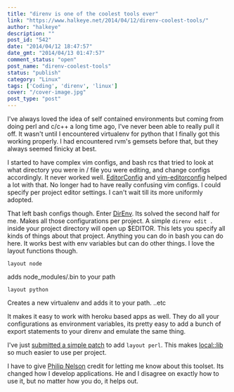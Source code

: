 ```yaml
---
title: "direnv is one of the coolest tools ever"
link: "https://www.halkeye.net/2014/04/12/direnv-coolest-tools/"
author: "halkeye"
description: ""
post_id: "542"
date: "2014/04/12 18:47:57"
date_gmt: "2014/04/13 01:47:57"
comment_status: "open"
post_name: "direnv-coolest-tools"
status: "publish"
category: "Linux"
tags: ['Coding', 'direnv', 'linux']
cover: "/cover-image.jpg"
post_type: "post"
---
```


I've always loved the idea of self contained environments but coming from doing perl and c/c++ a long time ago, I've never been able to really pull it off. It wasn't until I encountered virtualenv for python that I finally got this working properly. I had encountered rvm's gemsets before that, but they always seemed finicky at best.

I started to have complex vim configs, and bash rcs that tried to look at what directory you were in / file you were editing, and change configs accordingly. It never worked well. [EditorConfig](http://editorconfig.org/) and [vim-editorconfig](https://github.com/editorconfig/editorconfig-vim) helped a lot with that. No longer had to have really confusing vim configs. I could specify per project editor settings. I can't wait till its more uniformly adopted.

That left bash configs though. Enter [DirEnv](http://direnv.net/). Its solved the second half for me. Makes all those configurations per project. A simple `direnv edit .` inside your project directory will open up $EDITOR. This lets you specify all kinds of things about that project. Anything you can do in bash you can do here. It works best with env variables but can do other things. I love the layout functions though.

```
layout node
```

adds node_modules/.bin to your path

```
layout python
```

Creates a new virtualenv and adds it to your path.
..etc

It makes it easy to work with heroku based apps as well. They do all your configurations as environment variables, its pretty easy to add a bunch of export statements to your direnv and emulate the same thing.

I've just [submitted a simple patch](https://github.com/zimbatm/direnv/pull/110) to add `layout perl`. This makes [local::lib](http://search.cpan.org/dist/local-lib/lib/local/lib.pm) so much easier to use per project.

I have to give [Philip Nelson](http://pnelson.ca/) credit for letting me know about this toolset. Its changed how I develop applications. He and I disagree on exactly how to use it, but no matter how you do, it helps out.
